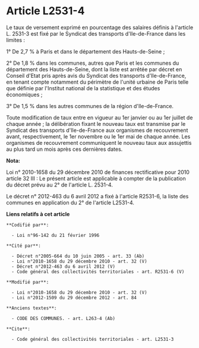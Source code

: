# Article L2531-4

Le taux de versement exprimé en pourcentage des salaires définis à l'article L. 2531-3 est fixé par le Syndicat des
transports d'Ile-de-France dans les limites : 

1° De   2,7 % à Paris et dans le département des Hauts-de-Seine ; 

2° De 1,8 % dans les communes, autres que Paris et les communes du département des Hauts-de-Seine, dont la liste est arrêtée
par décret en Conseil d'Etat pris après avis du Syndicat des transports d'Ile-de-France, en tenant compte notamment du
périmètre de l'unité urbaine de Paris telle que définie par l'Institut national de la statistique et des études
économiques ; 

3° De 1,5 % dans les autres communes de la région d'Ile-de-France. 

Toute modification de taux entre en vigueur au 1er janvier ou au 1er juillet de chaque année ; la délibération fixant le
nouveau taux est transmise par le Syndicat des transports d'Ile-de-France aux organismes de recouvrement avant,
respectivement, le 1er novembre ou le 1er mai de chaque année. Les organismes de recouvrement communiquent le nouveau taux
aux assujettis au plus tard un mois après ces dernières dates.

**Nota:**

Loi n° 2010-1658 du 29 décembre 2010 de finances rectificative pour 2010 article 32 III : Le présent article est applicable à
compter de la publication du décret prévu au 2° de l'article L. 2531-4. 

Le décret n° 2012-463 du 6 avril 2012 a fixé à l'article R2531-6, la liste des communes en application du 2° de l'article
L2531-4.

**Liens relatifs à cet article**

	**Codifié par**:

	  - Loi n°96-142 du 21 février 1996

	**Cité par**:

	  - Décret n°2005-664 du 10 juin 2005 - art. 33 (Ab)
	  - Loi n°2010-1658 du 29 décembre 2010 - art. 32 (V)
	  - Décret n°2012-463 du 6 avril 2012 (V)
	  - Code général des collectivités territoriales - art. R2531-6 (V)

	**Modifié par**:

	  - Loi n°2010-1658 du 29 décembre 2010 - art. 32 (V)
	  - Loi n°2012-1509 du 29 décembre 2012 - art. 84

	**Anciens textes**:

	  - CODE DES COMMUNES. - art. L263-4 (Ab)

	**Cite**:

	  - Code général des collectivités territoriales - art. L2531-3
